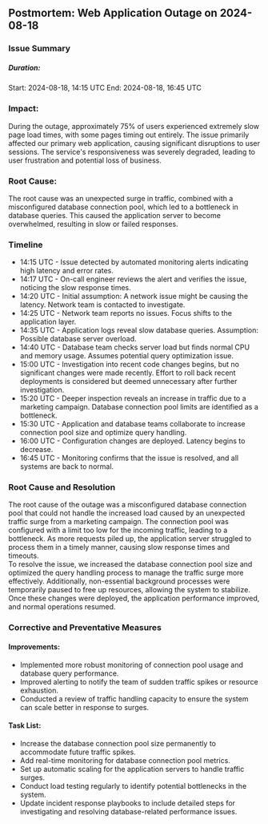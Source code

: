 ## Postmortem: Web Application Outage on 2024-08-18

### Issue Summary
##### Duration:
Start: 2024-08-18, 14:15 UTC
End: 2024-08-18, 16:45 UTC

### Impact:
During the outage, approximately 75% of users experienced extremely slow page load times, with some pages timing out entirely. The issue primarily affected our primary web application, causing significant disruptions to user sessions. The service's responsiveness was severely degraded, leading to user frustration and potential loss of business.
### Root Cause:
The root cause was an unexpected surge in traffic, combined with a misconfigured database connection pool, which led to a bottleneck in database queries. This caused the application server to become overwhelmed, resulting in slow or failed responses.
### Timeline
- 14:15 UTC - Issue detected by automated monitoring alerts indicating high latency and error rates.
- 14:17 UTC - On-call engineer reviews the alert and verifies the issue, noticing the slow response times.
- 14:20 UTC - Initial assumption: A network issue might be causing the latency. Network team is contacted to investigate.
- 14:25 UTC - Network team reports no issues. Focus shifts to the application layer.
- 14:35 UTC - Application logs reveal slow database queries. Assumption: Possible database server overload.
- 14:40 UTC - Database team checks server load but finds normal CPU and memory usage. Assumes potential query optimization issue.
- 15:00 UTC - Investigation into recent code changes begins, but no significant changes were made recently. Effort to roll back recent deployments is considered but deemed unnecessary after further investigation.
- 15:20 UTC - Deeper inspection reveals an increase in traffic due to a marketing campaign. Database connection pool limits are identified as a bottleneck.
- 15:30 UTC - Application and database teams collaborate to increase connection pool size and optimize query handling.
- 16:00 UTC - Configuration changes are deployed. Latency begins to decrease.
- 16:45 UTC - Monitoring confirms that the issue is resolved, and all systems are back to normal.
### Root Cause and Resolution
The root cause of the outage was a misconfigured database connection pool that could not handle the increased load caused by an unexpected traffic surge from a marketing campaign. The connection pool was configured with a limit too low for the incoming traffic, leading to a bottleneck. As more requests piled up, the application server struggled to process them in a timely manner, causing slow response times and timeouts.<br>
To resolve the issue, we increased the database connection pool size and optimized the query handling process to manage the traffic surge more effectively. Additionally, non-essential background processes were temporarily paused to free up resources, allowing the system to stabilize. Once these changes were deployed, the application performance improved, and normal operations resumed.
### Corrective and Preventative Measures
#### Improvements:
- Implemented more robust monitoring of connection pool usage and database query performance.
- Improved alerting to notify the team of sudden traffic spikes or resource exhaustion.
- Conducted a review of traffic handling capacity to ensure the system can scale better in response to surges.
#### Task List:
- Increase the database connection pool size permanently to accommodate future traffic spikes.
- Add real-time monitoring for database connection pool metrics.
- Set up automatic scaling for the application servers to handle traffic surges.
- Conduct load testing regularly to identify potential bottlenecks in the system.
- Update incident response playbooks to include detailed steps for investigating and resolving database-related performance issues.